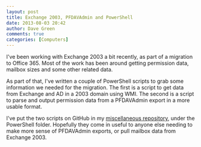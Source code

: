 ```yaml
---
layout: post
title: Exchange 2003, PFDAVAdmin and PowerShell
date: 2013-08-03 20:42
author: Dave Green
comments: true
categories: [Computers]
---
```

I've been working with Exchange 2003 a bit recently, as part of a migration to Office 365. Most of the work has been around getting permission data, mailbox sizes and some other related data.

As part of that, I've written a couple of PowerShell scripts to grab some information we needed for the migration. The first is a script to get data from Exchange and AD in a 2003 domain using WMI. The second is a script to parse and output permission data from a PFDAVAdmin export in a more usable format.

I've put the two scripts on GitHub in my [miscellaneous repository](https://github.com/davegreen/miscellaneous.git), under the PowerShell folder. Hopefully they come in useful to anyone else needing to make more sense of PFDAVAdmin exports, or pull mailbox data from Exchange 2003.
